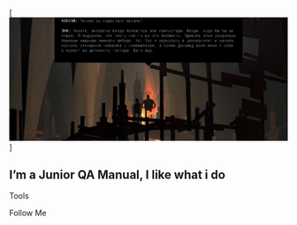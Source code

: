 [![Header](https://github.com/dortmundered/dortmundered/blob/main/assets/Screenshot_2.jpg)]

## I’m a Junior QA Manual, I like what i do

Tools

Follow Me
